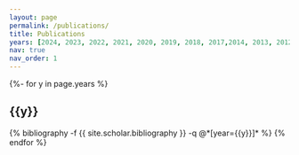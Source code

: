 ```yaml
---
layout: page
permalink: /publications/
title: Publications
years: [2024, 2023, 2022, 2021, 2020, 2019, 2018, 2017,2014, 2013, 2012, 2008]
nav: true
nav_order: 1
---
```

<!-- _pages/publications.md -->
<div class="publications">

{%- for y in page.years %}
  <h2 class="year">{{y}}</h2>
  {% bibliography -f {{ site.scholar.bibliography }} -q @*[year={{y}}]* %}
{% endfor %}

</div>
